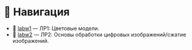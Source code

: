 # 📁 Навигация
 - 📂 [labw1](https://github.com/dulcean/ComputerGraphics/tree/main/labw1) — ЛР1: Цветовые модели.
 - 📂 [labw2](https://github.com/dulcean/ComputerGraphics/tree/main/labw2) — ЛР2: Основы обработки цифровых изображений/сжатие изображений.
